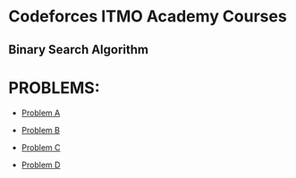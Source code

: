 # Codeforces ITMO Academy Courses

## Binary Search Algorithm

# PROBLEMS:
* [Problem A](https://codeforces.com/edu/course/2/lesson/6/1/practice/contest/283911/problem/A?locale=en)

* [Problem B](https://codeforces.com/edu/course/2/lesson/6/1/practice/contest/283911/problem/B)
* [Problem C](https://codeforces.com/edu/course/2/lesson/6/1/practice/contest/283911/problem/C)
* [Problem D](https://codeforces.com/edu/course/2/lesson/6/1/practice/contest/283911/problem/D)



